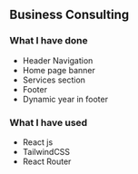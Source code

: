 ## Business Consulting

### What I have done

- Header Navigation
- Home page banner
- Services section
- Footer
- Dynamic year in footer

### What I have used

- React js
- TailwindCSS
- React Router

